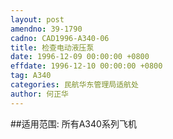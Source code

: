 ```yaml
---
layout: post
amendno: 39-1790
cadno: CAD1996-A340-06
title: 检查电动液压泵
date: 1996-12-09 00:00:00 +0800
effdate: 1996-12-10 00:00:00 +0800
tag: A340
categories: 民航华东管理局适航处
author: 何正华
---
```


##适用范围:
所有A340系列飞机

